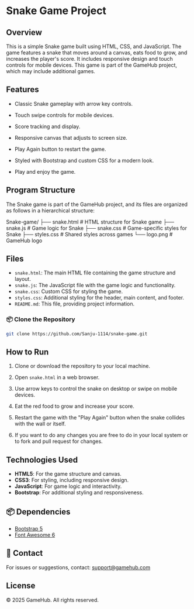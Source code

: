 # Snake Game Project

## Overview
This is a simple Snake game built using HTML, CSS, and JavaScript. The game features a snake that moves around a canvas, eats food to grow, and increases the player's score. It includes responsive design and touch controls for mobile devices. This game is part of the GameHub project, which may include additional games.


## Features
- Classic Snake gameplay with arrow key controls.
- Touch swipe controls for mobile devices.
- Score tracking and display.
- Responsive canvas that adjusts to screen size.
- Play Again button to restart the game.
- Styled with Bootstrap and custom CSS for a modern look.

- Play and enjoy the game.

## Program Structure
The Snake game is part of the GameHub project, and its files are organized as follows in a hierarchical structure:

Snake-game/
├── snake.html             # HTML structure for Snake game
├── snake.js               # Game logic for Snake
├── snake.css              # Game-specific styles for Snake
├── styles.css             # Shared styles across games
└── logo.png               # GameHub logo

## Files
- `snake.html`: The main HTML file containing the game structure and layout.
- `snake.js`: The JavaScript file with the game logic and functionality.
- `snake.css`: Custom CSS for styling the game.
- `styles.css`: Additional styling for the header, main content, and footer.
- `README.md`: This file, providing project information.


### 📦 Clone the Repository

```bash
git clone https://github.com/Sanju-1114/snake-game.git

```

## How to Run
1. Clone or download the repository to your local machine.
2. Open `snake.html` in a web browser.
3. Use arrow keys to control the snake on desktop or swipe on mobile devices.
4. Eat the red food to grow and increase your score.
5. Restart the game with the "Play Again" button when the snake collides with the wall or itself.

6. If you want to do any changes you are free to do in your local system or to fork and pull request for changes.

## Technologies Used
- **HTML5**: For the game structure and canvas.
- **CSS3**: For styling, including responsive design.
- **JavaScript**: For game logic and interactivity.
- **Bootstrap**: For additional styling and responsiveness.



## 📦 Dependencies

- [Bootstrap 5](https://getbootstrap.com/)  
- [Font Awesome 6](https://fontawesome.com/)

## 📧 Contact

For issues or suggestions, contact: [support@gamehub.com](mailto:support@gamehub.com)

## License
© 2025 GameHub. All rights reserved.




